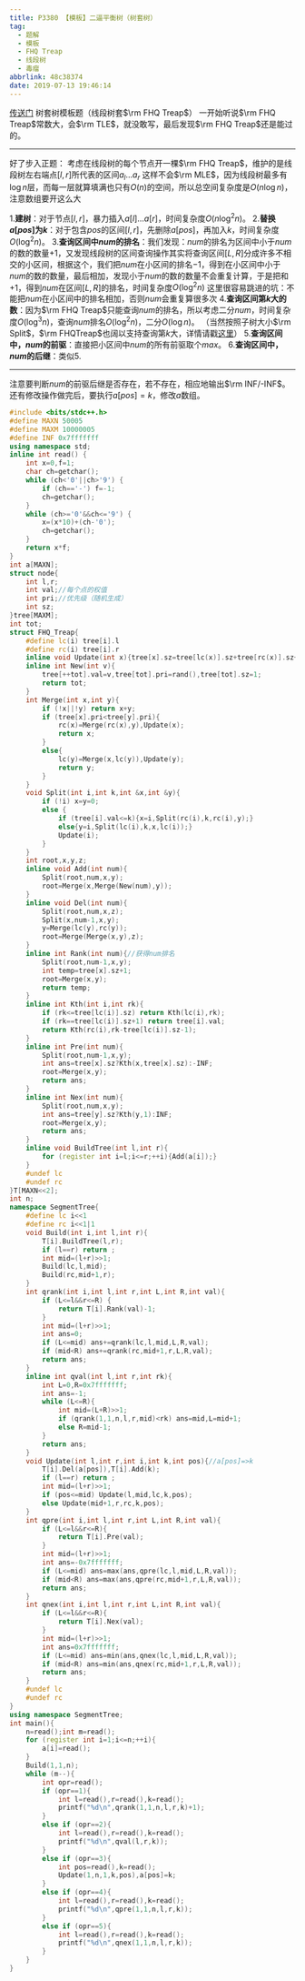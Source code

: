 ```yaml
---
title: P3380 【模板】二逼平衡树（树套树）
tag:
  - 题解
  - 模板
  - FHQ Treap
  - 线段树
  - 毒瘤
abbrlink: 48c38374
date: 2019-07-13 19:46:14
---
```

[传送门](https://www.luogu.org/problemnew/show/P3380)
树套树模板题（线段树套$\rm FHQ Treap$）
一开始听说$\rm FHQ Treap$常数大，会$\rm TLE$，就没敢写，最后发现$\rm FHQ Treap$还是能过的。

---------------

好了步入正题：
考虑在线段树的每个节点开一棵$\rm FHQ Treap$，维护的是线段树左右端点$[l,r]$所代表的区间$a_l...a_r$
这样不会$\rm MLE$，因为线段树最多有$\log n$层，而每一层就算填满也只有$O(n)$的空间，所以总空间复杂度是$O(n \log n)$，注意数组要开这么大

$1.$**建树**：对于节点$[l,r]$，暴力插入$a[l]...a[r]$，时间复杂度$O(n\log^2n)$。
$2.$**替换$a[pos]$为$k$**：对于包含$pos$的区间$[l,r]$，先删除$a[pos]$，再加入$k$，时间复杂度$O(\log^2n)$。
$3.$**查询区间中$num$的排名**：我们发现：$num$的排名为区间中小于$num$的数的数量$+1$，又发现线段树的区间查询操作其实将查询区间$[L,R]$分成许多不相交的小区间，根据这个，我们把$num$在小区间的排名$-1$，得到在小区间中小于$num$的数的数量，最后相加，发现小于$num$的数的数量不会重复计算，于是把和$+1$，得到$num$在区间$[L,R]$的排名，时间复杂度$O(\log^2n)$
这里很容易跳进的坑：不能把$num$在小区间中的排名相加，否则$num$会重复算很多次
$4.$**查询区间第$k$大的数**：因为$\rm FHQ Treap$只能查询$num$的排名，所以考虑二分$num$，时间复杂度$O(\log^3n)$，查询$num$排名$O(\log^2n)$，二分$O(\log n)$。
（当然按照子树大小$\rm Split$，$\rm FHQTreap$也阔以支持查询第$k$大，详情请戳[这里](https://gaisaiyuno.github.io/archives/6442638e.html)）
$5.$**查询区间中，$num$的前驱**：直接把小区间中$num$的所有前驱取个$max$。
$6.$**查询区间中，$num$的后继**：类似$5.$

-------------

注意要判断$num$的前驱后继是否存在，若不存在，相应地输出$\rm INF/-INF$。
还有修改操作做完后，要执行$a[pos]=k$，修改$a$数组。

```cpp
#include <bits/stdc++.h>
#define MAXN 50005
#define MAXM 10000005
#define INF 0x7fffffff
using namespace std;
inline int read() {
    int x=0,f=1;
    char ch=getchar();
    while (ch<'0'||ch>'9') {
        if (ch=='-') f=-1;
        ch=getchar();
    }
    while (ch>='0'&&ch<='9') {
        x=(x*10)+(ch-'0');
        ch=getchar();
    }
    return x*f;
}
int a[MAXN];
struct node{
	int l,r;
	int val;//每个点的权值 
	int pri;//优先级（随机生成）
	int sz;
}tree[MAXM];
int tot;
struct FHQ_Treap{
	#define lc(i) tree[i].l
	#define rc(i) tree[i].r
	inline void Update(int x){tree[x].sz=tree[lc(x)].sz+tree[rc(x)].sz+1;}
	inline int New(int v){
		tree[++tot].val=v,tree[tot].pri=rand(),tree[tot].sz=1;
		return tot;
	}
	int Merge(int x,int y){
		if (!x||!y) return x+y;
		if (tree[x].pri<tree[y].pri){
            rc(x)=Merge(rc(x),y),Update(x);
            return x;
        }
		else{
            lc(y)=Merge(x,lc(y)),Update(y);
			return y;
        }
	}
	void Split(int i,int k,int &x,int &y){
		if (!i) x=y=0;
		else {
			if (tree[i].val<=k){x=i,Split(rc(i),k,rc(i),y);}
			else{y=i,Split(lc(i),k,x,lc(i));}
			Update(i);
		}
	}
    int root,x,y,z;
    inline void Add(int num){
		Split(root,num,x,y);
		root=Merge(x,Merge(New(num),y));
    }
    inline void Del(int num){
		Split(root,num,x,z);
		Split(x,num-1,x,y);
		y=Merge(lc(y),rc(y));
		root=Merge(Merge(x,y),z);
    }
    inline int Rank(int num){//获得num排名
        Split(root,num-1,x,y);
        int temp=tree[x].sz+1;
		root=Merge(x,y);
        return temp;
    }
    inline int Kth(int i,int rk){
    	if (rk<=tree[lc(i)].sz) return Kth(lc(i),rk);
    	if (rk==tree[lc(i)].sz+1) return tree[i].val;
    	return Kth(rc(i),rk-tree[lc(i)].sz-1);
	}
	inline int Pre(int num){
		Split(root,num-1,x,y);
		int ans=tree[x].sz?Kth(x,tree[x].sz):-INF;
		root=Merge(x,y);
		return ans;
	}
	inline int Nex(int num){
		Split(root,num,x,y);
		int ans=tree[y].sz?Kth(y,1):INF;
		root=Merge(x,y);
		return ans;
	}
    inline void BuildTree(int l,int r){
        for (register int i=l;i<=r;++i){Add(a[i]);}
    }
    #undef lc
    #undef rc
}T[MAXN<<2];
int n;
namespace SegmentTree{
    #define lc i<<1
    #define rc i<<1|1
    void Build(int i,int l,int r){
        T[i].BuildTree(l,r);
        if (l==r) return ;
        int mid=(l+r)>>1;
        Build(lc,l,mid);
        Build(rc,mid+1,r);
    }
    int qrank(int i,int l,int r,int L,int R,int val){
        if (L<=l&&r<=R) {
            return T[i].Rank(val)-1;
        }
        int mid=(l+r)>>1;
        int ans=0;
        if (L<=mid) ans+=qrank(lc,l,mid,L,R,val);
        if (mid<R) ans+=qrank(rc,mid+1,r,L,R,val);
        return ans;
    } 
    inline int qval(int l,int r,int rk){
        int L=0,R=0x7fffffff;
        int ans=-1;
        while (L<=R){
            int mid=(L+R)>>1;
            if (qrank(1,1,n,l,r,mid)<rk) ans=mid,L=mid+1;
            else R=mid-1;
        }
        return ans;
    }
    void Update(int l,int r,int i,int k,int pos){//a[pos]=>k
        T[i].Del(a[pos]),T[i].Add(k);
        if (l==r) return ;
        int mid=(l+r)>>1;
        if (pos<=mid) Update(l,mid,lc,k,pos);
        else Update(mid+1,r,rc,k,pos);
    }
    int qpre(int i,int l,int r,int L,int R,int val){
        if (L<=l&&r<=R){
            return T[i].Pre(val);
        }
        int mid=(l+r)>>1;
        int ans=-0x7fffffff;
        if (L<=mid) ans=max(ans,qpre(lc,l,mid,L,R,val));
        if (mid<R) ans=max(ans,qpre(rc,mid+1,r,L,R,val));
        return ans;
    }
    int qnex(int i,int l,int r,int L,int R,int val){
        if (L<=l&&r<=R){
            return T[i].Nex(val);
        }
        int mid=(l+r)>>1;
        int ans=0x7fffffff;
        if (L<=mid) ans=min(ans,qnex(lc,l,mid,L,R,val));
        if (mid<R) ans=min(ans,qnex(rc,mid+1,r,L,R,val));
        return ans;
    }
    #undef lc
    #undef rc
}
using namespace SegmentTree;
int main(){
    n=read();int m=read();
    for (register int i=1;i<=n;++i){
        a[i]=read();
    }
    Build(1,1,n);
    while (m--){
        int opr=read();
        if (opr==1){
            int l=read(),r=read(),k=read();
            printf("%d\n",qrank(1,1,n,l,r,k)+1);
        }
        else if (opr==2){
            int l=read(),r=read(),k=read();
            printf("%d\n",qval(l,r,k));
        }
        else if (opr==3){
            int pos=read(),k=read();
            Update(1,n,1,k,pos),a[pos]=k;
        }
        else if (opr==4){
            int l=read(),r=read(),k=read();
            printf("%d\n",qpre(1,1,n,l,r,k));
        }
        else if (opr==5){
            int l=read(),r=read(),k=read();
            printf("%d\n",qnex(1,1,n,l,r,k));
        }
    }
}

```